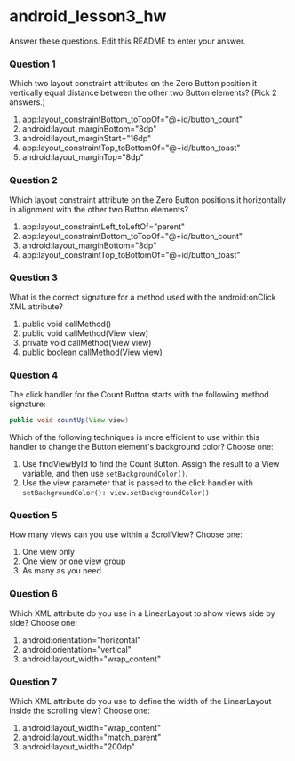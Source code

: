 # android_lesson3_hw

Answer these questions. Edit this README to enter your answer.


### Question 1

Which two layout constraint attributes on the Zero Button position it vertically equal distance between the other two Button elements? (Pick 2 answers.)

1) app:layout_constraintBottom_toTopOf="@+id/button_count"
2) android:layout_marginBottom="8dp"
3) android:layout_marginStart="16dp"
4) app:layout_constraintTop_toBottomOf="@+id/button_toast"
5) android:layout_marginTop="8dp"


### Question 2

Which layout constraint attribute on the Zero Button positions it horizontally in alignment with the other two Button elements?

1) app:layout_constraintLeft_toLeftOf="parent"
2) app:layout_constraintBottom_toTopOf="@+id/button_count"
3) android:layout_marginBottom="8dp"
4) app:layout_constraintTop_toBottomOf="@+id/button_toast"


### Question 3

What is the correct signature for a method used with the android:onClick XML attribute?

1) public void callMethod()
2) public void callMethod(View view)
3) private void callMethod(View view)
4) public boolean callMethod(View view)


### Question 4
The click handler for the Count Button starts with the following method signature:
``` java
public void countUp(View view)
```
Which of the following techniques is more efficient to use within this handler to change the Button element's background color? Choose one:

1) Use findViewById to find the Count Button. Assign the result to a View variable, and then use ```setBackgroundColor()```.
2) Use the view parameter that is passed to the click handler with ```setBackgroundColor(): view.setBackgroundColor()```

### Question 5

How many views can you use within a ScrollView? Choose one:

1) One view only
2) One view or one view group
3) As many as you need


### Question 6

Which XML attribute do you use in a LinearLayout to show views side by side? Choose one:

1) android:orientation="horizontal"
2) android:orientation="vertical"
3) android:layout_width="wrap_content"


### Question 7

Which XML attribute do you use to define the width of the LinearLayout inside the scrolling view? Choose one:

1) android:layout_width="wrap_content"
2) android:layout_width="match_parent"
3) android:layout_width="200dp"
